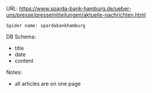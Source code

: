 URL: https://www.sparda-bank-hamburg.de/ueber-uns/presse/pressemitteilungen/aktuelle-nachrichten.html

    Spider name: spardabankhamburg

DB Schema:
- title
- date
- content

Notes:
- all articles are on one page

